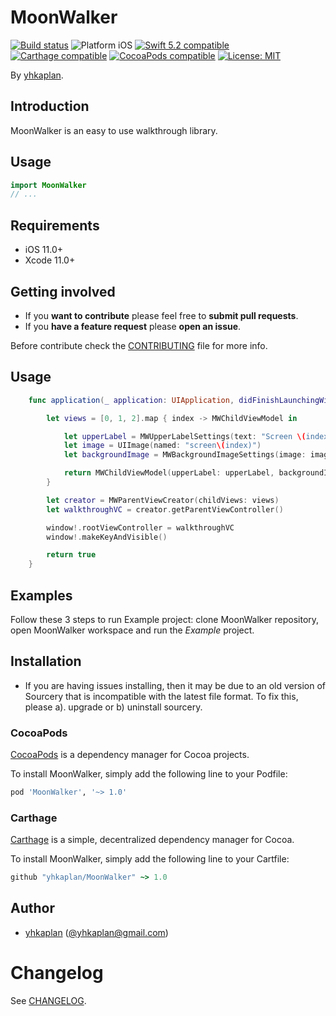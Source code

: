 # MoonWalker

<p align="left">
<a href="https://travis-ci.org/yhkaplan@gmail.com/MoonWalker"><img src="https://travis-ci.org/yhkaplan@gmail.com/MoonWalker.svg?branch=master" alt="Build status" /></a>
<img src="https://img.shields.io/badge/platform-iOS-blue.svg?style=flat" alt="Platform iOS" />
<a href="https://developer.apple.com/swift"><img src="https://img.shields.io/badge/swift5.2-compatible-4BC51D.svg?style=flat" alt="Swift 5.2 compatible" /></a>
<a href="https://github.com/Carthage/Carthage"><img src="https://img.shields.io/badge/Carthage-compatible-4BC51D.svg?style=flat" alt="Carthage compatible" /></a>
<a href="https://cocoapods.org/pods/XLActionController"><img src="https://img.shields.io/cocoapods/v/MoonWalker.svg" alt="CocoaPods compatible" /></a>
<a href="https://raw.githubusercontent.com/yhkaplan@gmail.com/MoonWalker/master/LICENSE"><img src="http://img.shields.io/badge/license-MIT-blue.svg?style=flat" alt="License: MIT" /></a>
</p>

By [yhkaplan](http://yhkaplan@gmail.com.com).

## Introduction

MoonWalker is an easy to use walkthrough library.

<!-- <img src="Example/MoonWalker.gif" width="300"/> -->

## Usage

```swift
import MoonWalker
// ...
```

## Requirements

* iOS 11.0+
* Xcode 11.0+

## Getting involved

* If you **want to contribute** please feel free to **submit pull requests**.
* If you **have a feature request** please **open an issue**.

Before contribute check the [CONTRIBUTING](https://github.com/yhkaplan@gmail.com/MoonWalker/blob/master/CONTRIBUTING.md) file for more info.

## Usage
```swift
    func application(_ application: UIApplication, didFinishLaunchingWithOptions launchOptions: [UIApplicationLaunchOptionsKey: Any]?) -> Bool {

        let views = [0, 1, 2].map { index -> MWChildViewModel in

            let upperLabel = MWUpperLabelSettings(text: "Screen \(index)")
            let image = UIImage(named: "screen\(index)")
            let backgroundImage = MWBackgroundImageSettings(image: image)

            return MWChildViewModel(upperLabel: upperLabel, backgroundImage: backgroundImage)
        }

        let creator = MWParentViewCreator(childViews: views)
        let walkthroughVC = creator.getParentViewController()

        window!.rootViewController = walkthroughVC
        window!.makeKeyAndVisible()

        return true
    }
```

## Examples

Follow these 3 steps to run Example project: clone MoonWalker repository, open MoonWalker workspace and run the *Example* project.

## Installation

* If you are having issues installing, then it may be due to an old version of Sourcery that is incompatible with the latest file format. To fix this, please a). upgrade or b) uninstall sourcery.

### CocoaPods

[CocoaPods](https://cocoapods.org/) is a dependency manager for Cocoa projects.

To install MoonWalker, simply add the following line to your Podfile:

```ruby
pod 'MoonWalker', '~> 1.0'
```

### Carthage

[Carthage](https://github.com/Carthage/Carthage) is a simple, decentralized dependency manager for Cocoa.

To install MoonWalker, simply add the following line to your Cartfile:

```ruby
github "yhkaplan/MoonWalker" ~> 1.0
```

## Author

* [yhkaplan](https://github.com/yhkaplan@gmail.com) ([@yhkaplan@gmail.com](https://twitter.com/yhkaplan@gmail.com))


# Changelog

See [CHANGELOG](CHANGELOG.md).

